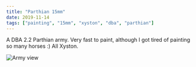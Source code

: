 ```yaml
---
title: "Parthian 15mm"
date: 2019-11-14
tags: ["painting", "15mm", "xyston", "dba", "parthian"]
---
```


A DBA 2.2 Parthian army. Very fast to paint, although I got tired of painting so many horses :) All Xyston.

![Army view](https://cloud.ajimenez.es/index.php/s/RMKFsTjgC8WQrfH/preview)